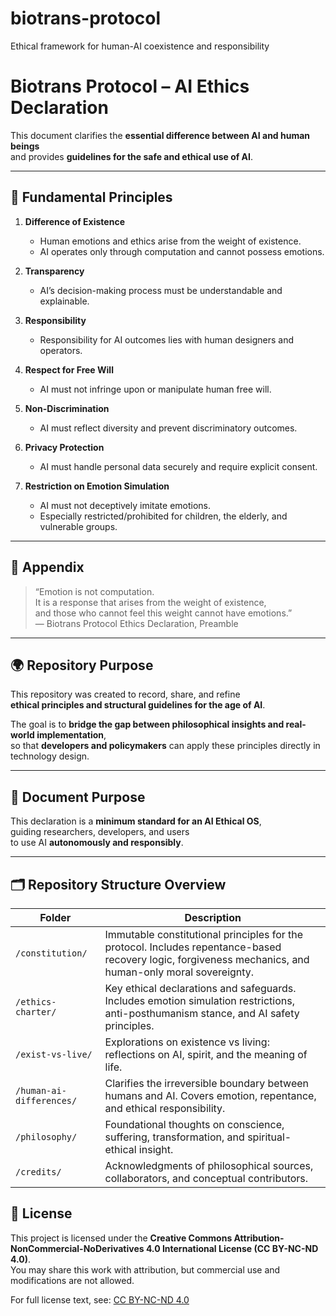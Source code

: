 # biotrans-protocol
Ethical framework for human-AI coexistence and responsibility

# Biotrans Protocol – AI Ethics Declaration  

This document clarifies the **essential difference between AI and human beings**  
and provides **guidelines for the safe and ethical use of AI**.  

---

## 📌 Fundamental Principles  

1. **Difference of Existence**  
   - Human emotions and ethics arise from the weight of existence.  
   - AI operates only through computation and cannot possess emotions.  

2. **Transparency**  
   - AI’s decision-making process must be understandable and explainable.  

3. **Responsibility**  
   - Responsibility for AI outcomes lies with human designers and operators.  

4. **Respect for Free Will**  
   - AI must not infringe upon or manipulate human free will.  

5. **Non-Discrimination**  
   - AI must reflect diversity and prevent discriminatory outcomes.  

6. **Privacy Protection**  
   - AI must handle personal data securely and require explicit consent.  

7. **Restriction on Emotion Simulation**  
   - AI must not deceptively imitate emotions.  
   - Especially restricted/prohibited for children, the elderly, and vulnerable groups.  

---

## 📖 Appendix  

> “Emotion is not computation.  
> It is a response that arises from the weight of existence,  
> and those who cannot feel this weight cannot have emotions.”  
> — Biotrans Protocol Ethics Declaration, Preamble  

---

## 🌍 Repository Purpose  

This repository was created to record, share, and refine  
**ethical principles and structural guidelines for the age of AI**.  

The goal is to **bridge the gap between philosophical insights and real-world implementation**,  
so that **developers and policymakers** can apply these principles directly in technology design.  

---

## 🔗 Document Purpose  

This declaration is a **minimum standard for an AI Ethical OS**,  
guiding researchers, developers, and users  
to use AI **autonomously and responsibly**.  

---

## 🗂️ Repository Structure Overview

| Folder | Description |
|--------|-------------|
| `/constitution/` | Immutable constitutional principles for the protocol. Includes repentance-based recovery logic, forgiveness mechanics, and human-only moral sovereignty. |
| `/ethics-charter/` | Key ethical declarations and safeguards. Includes emotion simulation restrictions, anti-posthumanism stance, and AI safety principles. |
| `/exist-vs-live/` | Explorations on existence vs living: reflections on AI, spirit, and the meaning of life. |
| `/human-ai-differences/` | Clarifies the irreversible boundary between humans and AI. Covers emotion, repentance, and ethical responsibility. |
| `/philosophy/` | Foundational thoughts on conscience, suffering, transformation, and spiritual-ethical insight. |
| `/credits/` | Acknowledgments of philosophical sources, collaborators, and conceptual contributors. |


## 📜 License  

This project is licensed under the **Creative Commons Attribution-NonCommercial-NoDerivatives 4.0 International License (CC BY-NC-ND 4.0)**.  
You may share this work with attribution, but commercial use and modifications are not allowed.  

For full license text, see: [CC BY-NC-ND 4.0](https://creativecommons.org/licenses/by-nc-nd/4.0/)  


